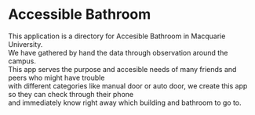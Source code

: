 # Accessible Bathroom

This application is a directory for Accesible Bathroom in Macquarie University.<br/>
We have gathered by hand the data through observation around the campus.<br/>
This app serves the purpose and accesible needs of many friends and peers who might have trouble<br/>
with different categories like manual door or auto door, we create this app so they can check through their phone<br/>
and immediately know right away which building and bathroom to go to.
